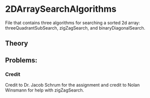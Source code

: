# 2DArraySearchAlgorithms
File that contains three algorithms for searching a sorted 2d array: threeQuadrantSubSearch, zigZagSearch, and binaryDiagonalSearch.

## Theory



## Problems:

### Credit
Credit to Dr. Jacob Schrum for the assignment and credit to Nolan Winsmann for help with zigZagSearch.
